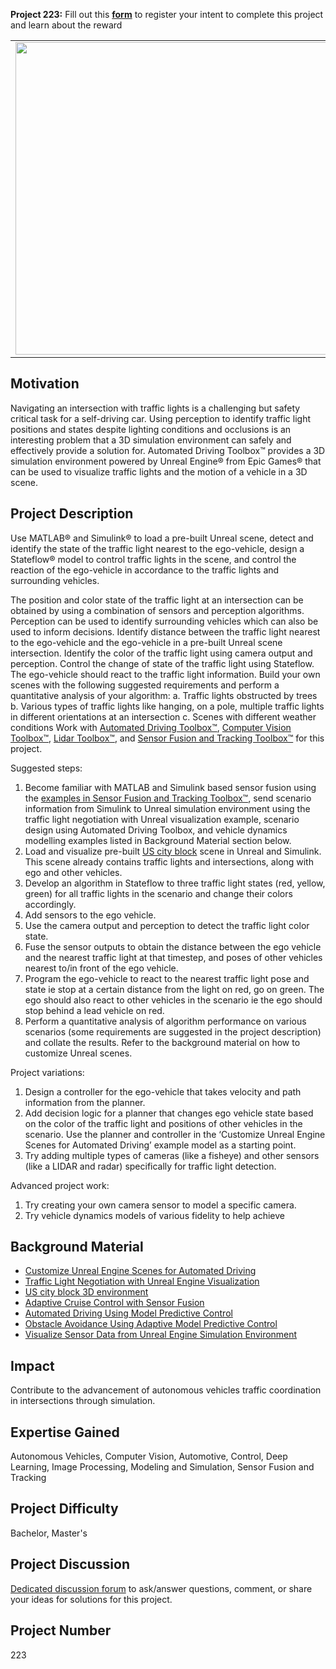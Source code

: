 **Project 223:** Fill out this <strong>[form](https://forms.office.com/Pages/ResponsePage.aspx?id=ETrdmUhDaESb3eUHKx3B5lOTzSa_A6lPqq2LJKzvpM5UMTBZRkc4UTRETjFERVRDWllQRE40OUFSQS4u)</strong> to  register your intent to complete this project and learn about the reward

<table>
<td><img src="https://gist.githubusercontent.com/robertogl/e0115dc303472a9cfd52bbbc8edb7665/raw/intersection.jpg"  width=500 /></td>
<td><p><h1>Traffic Light Negotiation and Perception-Based Detection  </h1></p>
<p>Detect traffic lights and perform traffic light negotiation at an intersection in Unreal environment. </p>
</table>

## Motivation

Navigating an intersection with traffic lights is a challenging but safety critical task for a self-driving car. Using perception to identify traffic light positions and states despite lighting conditions and occlusions is an interesting problem that a 3D simulation environment can safely and effectively provide a solution for. Automated Driving Toolbox™ provides a 3D simulation environment powered by Unreal Engine® from Epic Games® that can be used to visualize traffic lights and the motion of a vehicle in a 3D scene. 

## Project Description

Use MATLAB® and Simulink® to load a pre-built Unreal scene, detect and identify the state of the traffic light nearest to the ego-vehicle, design a Stateflow® model to control traffic lights in the scene, and control the reaction of the ego-vehicle in accordance to the traffic lights and surrounding vehicles.

The position and color state of the traffic light at an intersection can be obtained by using a combination of sensors and perception algorithms. Perception can be used to identify surrounding vehicles which can also be used to inform decisions. Identify distance between the traffic light nearest to the ego-vehicle and the ego-vehicle  in a pre-built Unreal scene intersection. Identify the color of the traffic light using camera output and perception. Control the change of state of the traffic light using Stateflow. The ego-vehicle should react to the traffic light information. Build your own scenes with the following suggested requirements and perform a quantitative analysis of your algorithm:
a.	Traffic lights obstructed by trees
b.	Various types of traffic lights like hanging, on a pole, multiple traffic lights in different orientations at an intersection
c.	Scenes with different weather conditions
Work with [Automated Driving Toolbox™](https://www.mathworks.com/help/driving/index.html), [Computer Vision Toolbox™](https://www.mathworks.com/products/computer-vision.html), [Lidar Toolbox™]( https://www.mathworks.com/help/lidar/getstarted.html), and [Sensor Fusion and Tracking Toolbox™](https://www.mathworks.com/products/sensor-fusion-and-tracking.html) for this project. 

Suggested steps: 
1.	Become familiar with MATLAB and Simulink based sensor fusion using the [examples in Sensor Fusion and Tracking Toolbox™](https://www.mathworks.com/help/fusion/examples.html), send scenario information from Simulink to Unreal simulation environment using the traffic light negotiation with Unreal visualization example, scenario design using Automated Driving Toolbox, and vehicle dynamics modelling examples listed in Background Material section below.
2.	Load and visualize pre-built [US city block](https://www.mathworks.com/help/driving/ref/uscityblock.html) scene in Unreal and Simulink. This scene already contains traffic lights and intersections, along with ego and other vehicles.
3.	Develop an algorithm in Stateflow to three traffic light states (red, yellow, green) for all traffic lights in the scenario and change their colors accordingly. 
4.	Add sensors to the ego vehicle. 
5.	Use the camera output and perception to detect the traffic light color state.
6.	Fuse the sensor outputs to obtain the distance between the ego vehicle and the nearest traffic light at that timestep, and poses of other vehicles nearest to/in front of the ego vehicle. 
7.	Program the ego-vehicle to react to the nearest traffic light pose and state ie stop at a certain distance from the light on red, go on green. The ego should also react to other vehicles in the scenario ie the ego should stop behind a lead vehicle on red.
8.	Perform a quantitative analysis of algorithm performance on various scenarios (some requirements are suggested in the project description) and collate the results. Refer to the background material on how to customize Unreal scenes.

Project variations:
1.	Design a controller for the ego-vehicle that takes velocity and path information from the planner. 
2.	Add decision logic for a planner that changes ego vehicle state based on the color of the traffic light and positions of other vehicles in the scenario. Use the planner and controller in the ‘Customize Unreal Engine Scenes for Automated Driving’ example model as a starting point.
3.	Try adding multiple types of cameras (like a fisheye) and other sensors (like a LIDAR and radar) specifically for traffic light detection.

Advanced project work:
1.	Try creating your own camera sensor to model a specific camera. 
2.	Try vehicle dynamics models of various fidelity to help achieve 

## Background Material

-	[Customize Unreal Engine Scenes for Automated Driving](https://www.mathworks.com/help/driving/ug/customize-3d-scenes-for-automated-driving.html)
-	[Traffic Light Negotiation with Unreal Engine Visualization](https://www.mathworks.com/help/mpc/ug/traffic-light-negotiation-with-unreal-engine-visualization.html)   
-	[US city block 3D environment](https://www.mathworks.com/help/driving/ref/uscityblock.html)
-	[Adaptive Cruise Control with Sensor Fusion](https://www.mathworks.com/help/driving/ug/adaptive-cruise-control-with-sensor-fusion.html)
-	[Automated Driving Using Model Predictive Control](https://www.mathworks.com/help/mpc/ug/automated-driving-using-model-predictive-control.html)
-	[Obstacle Avoidance Using Adaptive Model Predictive Control](https://www.mathworks.com/help/mpc/ug/obstacle-avoidance-using-adaptive-model-predictive-control.html)
-	[Visualize Sensor Data from Unreal Engine Simulation Environment](https://www.mathworks.com/help/driving/ug/visualize-3d-simulation-sensor-coverages-and-detections.html)


## Impact

Contribute to the advancement of autonomous vehicles traffic coordination in intersections through simulation. 

## Expertise Gained 

Autonomous Vehicles, Computer Vision, Automotive, Control, Deep Learning, Image Processing, Modeling and Simulation, Sensor Fusion and Tracking


## Project Difficulty

Bachelor, Master's

## Project Discussion

[Dedicated discussion forum](https://github.com/mathworks/MathWorks-Excellence-in-Innovation/discussions/55) to ask/answer questions, comment, or share your ideas for solutions for this project.

## Project Number

223
